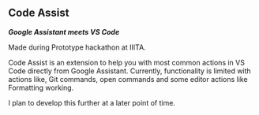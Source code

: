 ## Code Assist
***Google Assistant meets VS Code***

Made during Prototype hackathon at IIITA.

Code Assist is an extension to help you with most common actions in VS Code directly from Google Assistant.
Currently, functionality is limited with actions like, Git commands, open commands and some editor actions like Formatting working.

I plan to develop this further at a later point of time.
